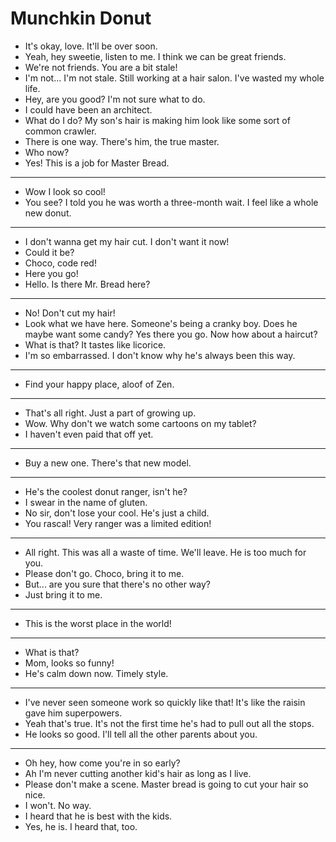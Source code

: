 # Munchkin Donut

- It's okay, love. It'll be over soon.
- Yeah, hey sweetie, listen to me. I think we can be great friends.
- We're not friends. You are a bit stale!
- I'm not... I'm not stale. Still working at a hair salon. I've wasted my whole life.
- Hey, are you good? I'm not sure what to do.
- I could have been an architect.
- What do I do? My son's hair is making him look like some sort of common crawler.
- There is one way. There's him, the true master.
- Who now?
- Yes! This is a job for Master Bread.
* * *
- Wow I look so cool!
- You see? I told you he was worth a three-month wait. I feel like a whole new donut.
* * *
- I don't wanna get my hair cut. I don't want it now!
- Could it be?
- Choco, code red!
- Here you go!
- Hello. Is there Mr. Bread here?
* * *
- No! Don't cut my hair!
- Look what we have here. Someone's being a cranky boy. Does he maybe want some candy? Yes there you go. Now how about a haircut?
- What is that? It tastes like licorice.
- I'm so embarrassed. I don't know why he's always been this way.
* * *
- Find your happy place, aloof of Zen.
* * *
- That's all right. Just a part of growing up.
- Wow. Why don't we watch some cartoons on my tablet?
- I haven't even paid that off yet.
* * *
- Buy a new one. There's that new model.
* * *
- He's the coolest donut ranger, isn't he?
- I swear in the name of gluten.
- No sir, don't lose your cool. He's just a child.
- You rascal! Very ranger was a limited edition!
* * *
- All right. This was all a waste of time. We'll leave. He is too much for you.
- Please don't go. Choco, bring it to me.
- But... are you sure that there's no other way?
- Just bring it to me.
* * *
- This is the worst place in the world!
* * *
- What is that?
- Mom, looks so funny!
- He's calm down now. Timely style.
* * *
- I've never seen someone work so quickly like that! It's like the raisin gave him superpowers.
- Yeah that's true. It's not the first time he's had to pull out all the stops.
- He looks so good. I'll tell all the other parents about you.
* * *
- Oh hey, how come you're in so early?
- Ah I'm never cutting another kid's hair as long as I live.
- Please don't make a scene. Master bread is going to cut your hair so nice.
- I won't. No way.
- I heard that he is best with the kids.
- Yes, he is. I heard that, too.
